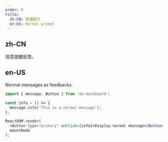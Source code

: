 ```yaml
---
order: 0
title:
  zh-CN: 普通提示
  en-US: Normal prompt
---
```


## zh-CN

信息提醒反馈。

## en-US

Normal messages as feedbacks.

````jsx
import { message, Button } from 'de-dashboard';

const info = () => {
  message.info('This is a normal message');
};

ReactDOM.render(
  <Button type="primary" onClick={info}>Display normal message</Button>,
  mountNode
);
````
